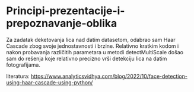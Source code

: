 # Principi-prezentacije-i-prepoznavanje-oblika
Za zadatak deketovanja lica nad datim datasetom, odabrao sam Haar Cascade zbog svoje jednostavnosti i brzine. Relativno kratkim kodom i nakon probavanja različitih parametara u metodi detectMultiScale došao sam do rešenja 
koje relativno precizno vrši detekciju lica na datim fotografijama.

literatura:
https://www.analyticsvidhya.com/blog/2022/10/face-detection-using-haar-cascade-using-python/
